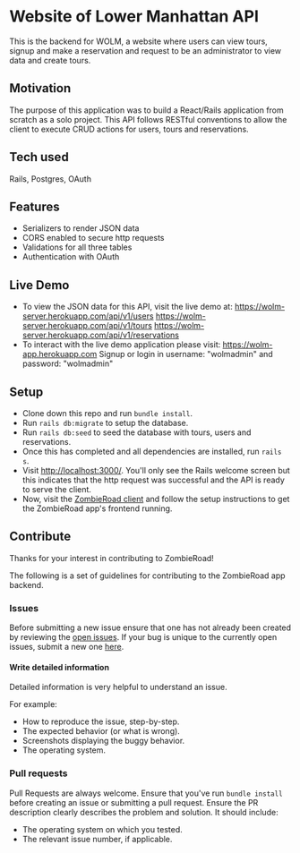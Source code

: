 
# Website of Lower Manhattan API
This is the backend for WOLM, a website where users can view tours, signup and make a reservation and request to be an administrator to view data and create tours.

## Motivation
The purpose of this application was to build a React/Rails application from scratch as a solo project. This API follows RESTful conventions to allow the client to execute CRUD actions for users, tours and reservations.

## Tech used
Rails,
Postgres,
OAuth

## Features
- Serializers to render JSON data
- CORS enabled to secure http requests
- Validations for all three tables
- Authentication with OAuth

## Live Demo
- To view the JSON data for this API, visit the live demo at:
https://wolm-server.herokuapp.com/api/v1/users
https://wolm-server.herokuapp.com/api/v1/tours
https://wolm-server.herokuapp.com/api/v1/reservations
- To interact with the live demo application please visit:
https://wolm-app.herokuapp.com
Signup or login in username: "wolmadmin" and password: "wolmadmin"

## Setup
- Clone down this repo and run `bundle install`.
- Run `rails db:migrate` to setup the database.
- Run `rails db:seed` to seed the database with tours, users and reservations.
- Once this has completed and all dependencies are installed, run `rails s`.
- Visit [http://localhost:3000/](http://localhost:3000/). You'll only see the Rails welcome screen but this indicates that the http request was successful and the API is ready to serve the client.
- Now, visit the [ZombieRoad client](https://github.com/cmonkey03/ZombieRoad) and follow the setup instructions to get the ZombieRoad app's frontend running.

## Contribute
Thanks for your interest in contributing to ZombieRoad!

The following is a set of guidelines for contributing to the ZombieRoad app backend.

### Issues
Before submitting a new issue ensure that one has not already been created by reviewing the [open issues](https://github.com/tristramjones/ZombieRoadBackend/issues). If your bug is unique to the currently open issues, submit a new one [here](https://github.com/tristramjones/ZombieRoadBackend/issues/new).

#### Write detailed information
Detailed information is very helpful to understand an issue.

For example:
- How to reproduce the issue, step-by-step.
- The expected behavior (or what is wrong).
- Screenshots displaying the buggy behavior.
- The operating system.

### Pull requests
Pull Requests are always welcome. Ensure that you've run `bundle install` before creating an issue or submitting a pull request. Ensure the PR description clearly describes the problem and solution. It should include:
- The operating system on which you tested.
- The relevant issue number, if applicable.
